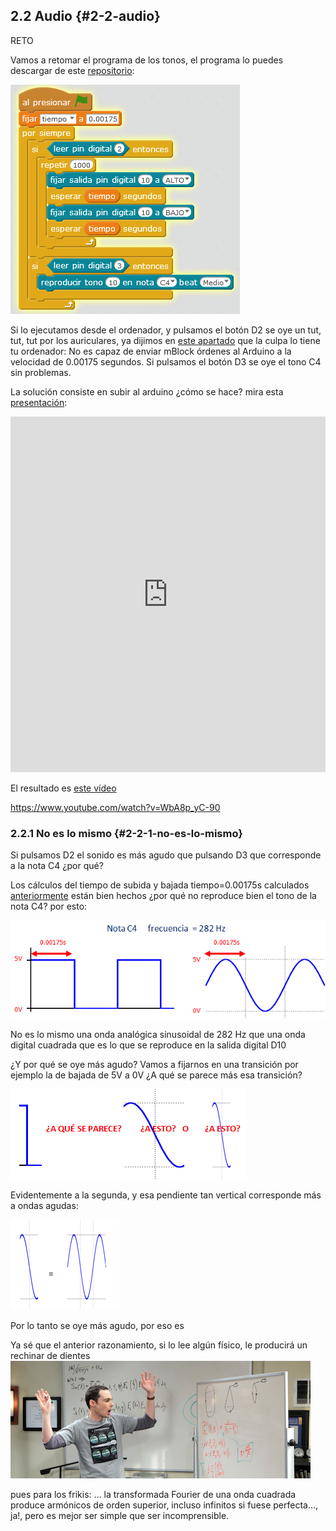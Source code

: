## 2.2 Audio {#2-2-audio}

RETO

Vamos a retomar el programa de los tonos, el programa lo puedes descargar de este [repositorio](https://www.google.com/url?q=https://drive.google.com/drive/folders/1pXcRUqMM7q_UK0QhILd9QwLe8KtPCM5m?usp%3Dsharing&sa=D&ust=1513946282847000&usg=AFQjCNHZMNrtgAiR1B5_-RYaSKYpcsL1zQ):

![](/images/image23.png)

Si lo ejecutamos desde el ordenador, y pulsamos el botón D2 se oye un tut, tut, tut por los auriculares, ya dijimos en [este apartado](../tema_1_como_utilizar_echidna/12_como_se_programa_echidna_shield.md#1-2-4-7-subir-a-arduino) que la culpa lo tiene tu ordenador: No es capaz de enviar mBlock órdenes al Arduino a la velocidad de 0.00175 segundos. Si pulsamos el botón D3 se oye el tono C4 sin problemas.

La solución consiste en subir al arduino ¿cómo se hace? mira esta [presentación](https://www.google.com/url?q=https://docs.google.com/presentation/d/e/2PACX-1vTkh8pwo-b7LACnD7_ZAfWzYCchZI9H1_uR-tZqgfBRtOPFOaVDH8ognsCNEXA8khLI7UX6ziUQXZsx/pub?start%3Dfalse%26loop%3Dfalse%26delayms%3D3000&sa=D&ust=1513946282848000&usg=AFQjCNF-RkZZDtHb-eWpB2fP4vGzbfAAmg):

<iframe src="https://docs.google.com/presentation/d/e/2PACX-1vTkh8pwo-b7LACnD7_ZAfWzYCchZI9H1_uR-tZqgfBRtOPFOaVDH8ognsCNEXA8khLI7UX6ziUQXZsx/embed?start=false&;loop=false&;delayms=3000" frameborder="0" width="100%" height="569" allowfullscreen="true" mozallowfullscreen="true" webkitallowfullscreen="true"></iframe>

El resultado es [este vídeo](https://www.google.com/url?q=https://www.youtube.com/watch?v%3DWbA8p_yC-90&sa=D&ust=1513946282849000&usg=AFQjCNGe1jjBxBeK9oFVVTOeXQxUxxFvNg)

https://www.youtube.com/watch?v=WbA8p_yC-90

### 2.2.1 No es lo mismo {#2-2-1-no-es-lo-mismo}

Si pulsamos D2 el sonido es más agudo que pulsando D3 que corresponde a la nota C4 ¿por qué?

Los cálculos del tiempo de subida y bajada tiempo=0.00175s calculados [anteriormente](../tema_1_como_utilizar_echidna/12_como_se_programa_echidna_shield.md#1-2-4-1-instrucciones-espec-ficas-para-arduino) están bien hechos ¿por qué no reproduce bien el tono de la nota C4? por esto:

![](/images/image76.png)

No es lo mismo una onda analógica sinusoidal de 282 Hz que una onda digital cuadrada que es lo que se reproduce en la salida digital D10

¿Y por qué se oye más agudo? Vamos a fijarnos en una transición por ejemplo la de bajada de 5V a 0V ¿A qué se parece más esa transición?

![](/images/image15.png)

Evidentemente a la segunda, y esa pendiente tan vertical corresponde más a ondas agudas:

![](/images/image48.png)

Por lo tanto se oye más agudo, por eso es

Ya sé que el anterior razonamiento, si lo lee algún físico, le producirá un rechinar de dientes ![](/images/image63.png)

pues para los frikis: … la transformada Fourier de una onda cuadrada produce armónicos de orden superior, incluso infinitos si fuese perfecta..., ja!, pero es mejor ser simple que ser incomprensible.